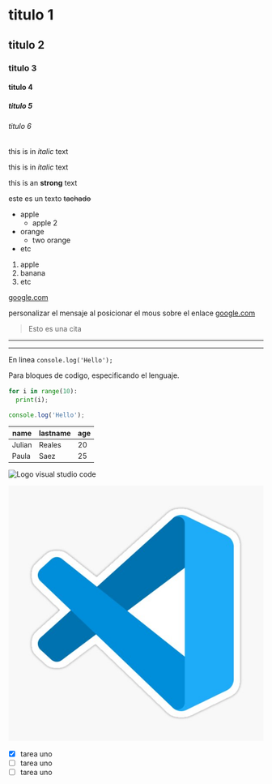 # titulo 1
## titulo 2
### titulo 3
#### titulo 4
##### titulo 5
###### titulo 6

<!--esto es un comentario-->

this is in _italic_ text

this is in *italic* text

this is an **strong** text

este es un texto ~~tachado~~

<!-- Listas desordenadas -->
* apple
  * apple 2
* orange
  - two orange
* etc

<!-- Listas ordenadas -->
1. apple
2. banana
3. etc

<!-- Enlaces -->
[google.com](https://www.google.com)

personalizar el mensaje al posicionar el mous sobre el enlace
[google.com](https://www.google.com "Custom title")

<!-- Citas -->
> Esto es una cita

<!-- Lineas divisoras -->
---
___

<!-- Codigos -->
En linea
`console.log('Hello');`

Para bloques de codigo, especificando el lenguaje.
```python
for i in range(10):
  print(i);
```
```javascript
console.log('Hello');
```

<!-- Tablas -->

| name    | lastname | age |
|-------  |--------- |---- |
| Julian  | Reales   | 20  |
| Paula   | Saez     | 25  |

<!-- Imagenes -->
![Logo visual studio code](https://upload.wikimedia.org/wikipedia/commons/thumb/9/9a/Visual_Studio_Code_1.35_icon.svg/2048px-Visual_Studio_Code_1.35_icon.svg.png)

![Logo visual studio code](logo.jpg "vscode logo")


<!-- Github markdown -->

<!-- Todo -->

* [x] tarea uno
* [ ] tarea uno
* [ ] tarea uno